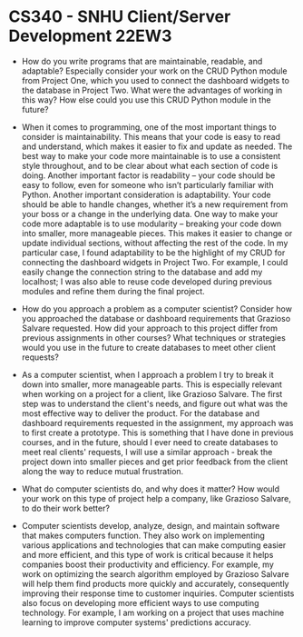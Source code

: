 # CS340 - SNHU Client/Server Development 22EW3

- How do you write programs that are maintainable, readable, and adaptable? Especially consider your work on the CRUD Python module from Project One, which you used to connect the dashboard widgets to the database in Project Two. What were the advantages of working in this way? How else could you use this CRUD Python module in the future?

* When it comes to programming, one of the most important things to consider is maintainability. This means that your code is easy to read and understand, which makes it easier to fix and update as needed. The best way to make your code more maintainable is to use a consistent style throughout, and to be clear about what each section of code is doing. Another important factor is readability – your code should be easy to follow, even for someone who isn’t particularly familiar with Python. Another important consideration is adaptability. Your code should be able to handle changes, whether it’s a new requirement from your boss or a change in the underlying data. One way to make your code more adaptable is to use modularity – breaking your code down into smaller, more manageable pieces. This makes it easier to change or update individual sections, without affecting the rest of the code. In my particular case, I found adaptability to be the highlight of my CRUD for connecting the dashboard widgets in Project Two. For example, I could easily change the connection string to the database and add my localhost; I was also able to reuse code developed during previous modules and refine them during the final project.

- How do you approach a problem as a computer scientist? Consider how you approached the database or dashboard requirements that Grazioso Salvare requested. How did your approach to this project differ from previous assignments in other courses? What techniques or strategies would you use in the future to create databases to meet other client requests?

* As a computer scientist, when I approach a problem I try to break it down into smaller, more manageable parts. This is especially relevant when working on a project for a client, like Grazioso Salvare. The first step was to understand the client's needs, and figure out what was the most effective way to deliver the product. For the database and dashboard requirements requested in the assignment, my approach was to first create a prototype. This is something that I have done in previous courses, and in the future, should I ever need to create databases to meet real clients' requests, I will use a similar approach - break the project down into smaller pieces and get prior feedback from the client along the way to reduce mutual frustration.

- What do computer scientists do, and why does it matter? How would your work on this type of project help a company, like Grazioso Salvare, to do their work better?

* Computer scientists develop, analyze, design, and maintain software that makes computers function. They also work on implementing various applications and technologies that can make computing easier and more efficient, and this type of work is critical because it helps companies boost their productivity and efficiency. For example, my work on optimizing the search algorithm employed by Grazioso Salvare will help them find products more quickly and accurately, consequently improving their response time to customer inquiries. Computer scientists also focus on developing more efficient ways to use computing technology. For example, I am working on a project that uses machine learning to improve computer systems' predictions accuracy.
